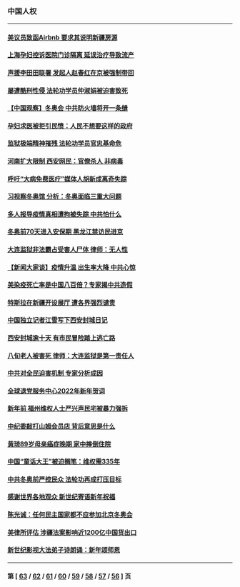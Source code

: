### 中国人权
---
#### [美议员致函Airbnb 要求其说明新疆房源](../../pages/ncid278/n13489654.md) 
#### [上海孕妇控诉医院门诊隔离 延误治疗导致流产](../../pages/ncid278/n13489183.md) 
#### [声援李田田联署 发起人赵春红在京被强制带回](../../pages/ncid278/n13488967.md) 
#### [屡遭酷刑性侵 法轮功学员仲淑娟被迫害致死](../../pages/ncid278/n13485930.md) 
#### [【中国观察】冬奥会 中共防火墙将开一条缝](../../pages/ncid278/n13488272.md) 
#### [孕妇求医被拒引民愤：人民不想要这样的政府](../../pages/ncid278/n13487006.md) 
#### [监狱极端精神摧残 法轮功学员官忠基命危](../../pages/ncid278/n13486254.md) 
#### [河南扩大限制 西安网民：官僚杀人 非病毒](../../pages/ncid278/n13486301.md) 
#### [呼吁“大病免费医疗”媒体人胡新成离奇失踪](../../pages/ncid278/n13486510.md) 
#### [习视察冬奥馆 分析：冬奥面临三重大问题](../../pages/ncid278/n13485981.md) 
#### [多人报导疫情真相遭拘被失踪 中共怕什么](../../pages/ncid278/n13484289.md) 
#### [冬奥前70天进入安保期 黑龙江禁访民进京](../../pages/ncid278/n13483902.md) 
#### [大连监狱非法霸占受害人尸体 律师：无人性](../../pages/ncid278/n13481295.md) 
#### [【新闻大家谈】疫情升温 出生率大降 中共心惊](../../pages/ncid278/n13483735.md) 
#### [美染疫死亡率是中国八百倍？专家揭中共造假](../../pages/ncid278/n13481925.md) 
#### [特斯拉在新疆开设展厅 遭各界强烈谴责](../../pages/ncid278/n13481711.md) 
#### [中国独立记者江雪写下西安封城日记](../../pages/ncid278/n13481542.md) 
#### [西安封城逾十天 有市民冒险踏上逃亡路](../../pages/ncid278/n13480081.md) 
#### [八旬老人被害死 律师：大连监狱是第一责任人](../../pages/ncid278/n13478838.md) 
#### [中共对全民迫害机制 专家分析成因](../../pages/ncid278/n13479680.md) 
#### [全球退党服务中心2022年新年贺词](../../pages/ncid278/n13474900.md) 
#### [新年前 福州维权人士严兴声民宅被暴力强拆](../../pages/ncid278/n13474645.md) 
#### [中纪委敲打山姆会员店 背后意思是什么](../../pages/ncid278/n13473152.md) 
#### [黄琦89岁母亲癌症晚期 家中摔倒住院](../../pages/ncid278/n13472571.md) 
#### [中国“童话大王”被迫搁笔：维权需335年](../../pages/ncid278/n13472655.md) 
#### [中共冬奥前严控民众 法轮功再成打压目标](../../pages/ncid278/n13470868.md) 
#### [感谢世界各地观众 新世纪寄语新年祝福](../../pages/ncid278/n13470567.md) 
#### [陈光诚：任何民主国家都不应参加北京冬奥会](../../pages/ncid278/n13470340.md) 
#### [美律所评估 涉疆法案影响近1200亿中国货出口](../../pages/ncid278/n13470109.md) 
#### [新世纪影视大法弟子诗朗诵：新年颂师恩](../../pages/ncid278/n13469887.md) 

---
#### 第 [ [63](./63.md) / [62](./62.md) / [61](./61.md) / [60](./60.md) / [59](./59.md) / [58](./58.md) / [57](./57.md) / [56](./56.md) ] 页
